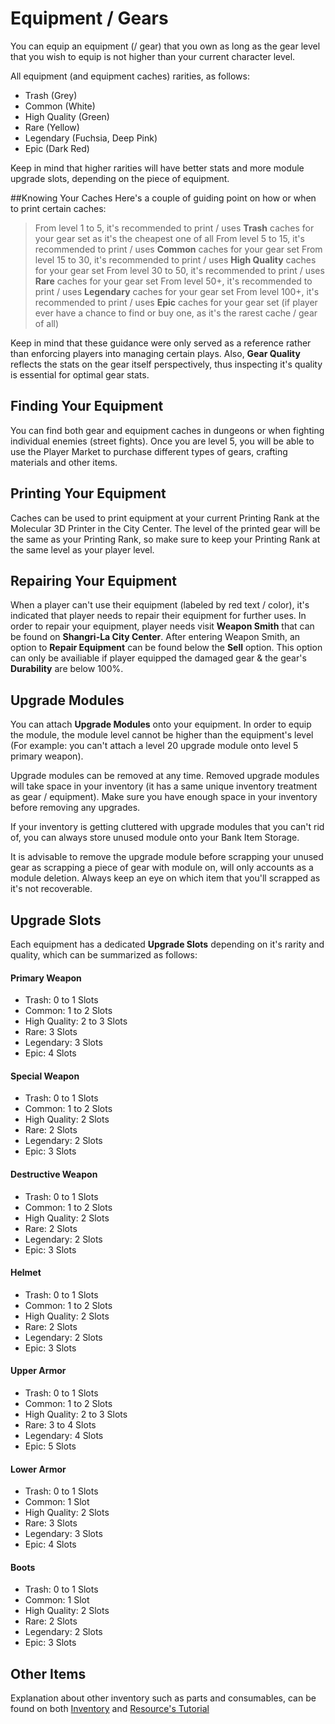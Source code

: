 # Equipment / Gears
You can equip an equipment (/ gear) that you own as long as the gear level that you wish to equip is not higher than your current character level.  

All equipment (and equipment caches) rarities, as follows:
- Trash (Grey)
- Common (White)
- High Quality (Green)
- Rare (Yellow)
- Legendary (Fuchsia, Deep Pink)
- Epic (Dark Red)

Keep in mind that higher rarities will have better stats and more module upgrade slots, depending on the piece of equipment.  

##Knowing Your Caches
Here's a couple of guiding point on how or when to print certain caches:
> From level 1 to 5, it's recommended to print / uses **Trash** caches for your gear set as it's the cheapest one of all
> From level 5 to 15, it's recommended to print / uses **Common** caches for your gear set
> From level 15 to 30, it's recommended to print / uses **High Quality** caches for your gear set
> From level 30 to 50, it's recommended to print / uses **Rare** caches for your gear set
> From level 50+, it's recommended to print / uses **Legendary** caches for your gear set
> From level 100+, it's recommended to print / uses **Epic** caches for your gear set (if player ever have a chance to find or buy one, as it's the rarest cache / gear of all)

Keep in mind that these guidance were only served as a reference rather than enforcing players into managing certain plays. Also, **Gear Quality** reflects the stats on the gear itself perspectively, thus inspecting it's quality is essential for optimal gear stats.

## Finding Your Equipment
You can find both gear and equipment caches in dungeons or when fighting individual enemies (street fights). Once you are level 5, you will be able to use the Player Market to purchase different types of gears, crafting materials and other items.

## Printing Your Equipment
Caches can be used to print equipment at your current Printing Rank at the Molecular 3D Printer in the City Center. The level of the printed gear will be the same as your Printing Rank, so make sure to keep your Printing Rank at the same level as your player level.

## Repairing Your Equipment
When a player can't use their equipment (labeled by red text / color), it's indicated that player needs to repair their equipment for further uses. In order to repair your equipment, player needs visit **Weapon Smith** that can be found on **Shangri-La City Center**. After entering Weapon Smith, an option to **Repair Equipment** can be found below the **Sell** option. This option can only be availiable if player equipped the damaged gear & the gear's **Durability** are below 100%.

## Upgrade Modules
You can attach **Upgrade Modules** onto your equipment. In order to equip the module, the module level cannot be higher than the equipment's level (For example: you can't attach a level 20 upgrade module onto level 5 primary weapon).  

Upgrade modules can be removed at any time. Removed upgrade modules will take space in your inventory (it has a same unique inventory treatment as gear / equipment). Make sure you have enough space in your inventory before removing any upgrades.  

If your inventory is getting cluttered with upgrade modules that you can't rid of, you can always store unused module onto your Bank Item Storage. 

It is advisable to remove the upgrade module before scrapping your unused gear as scrapping a piece of gear with module on, will only accounts as a module deletion. Always keep an eye on which item that you'll scrapped as it's not recoverable.  

## Upgrade Slots
Each equipment has a dedicated **Upgrade Slots** depending on it's rarity and quality, which can be summarized as follows:

#### Primary Weapon
 - Trash: 0 to 1 Slots
 - Common: 1 to 2 Slots
 - High Quality: 2 to 3 Slots
 - Rare: 3 Slots
 - Legendary: 3 Slots
 - Epic: 4 Slots

#### Special Weapon
 - Trash: 0 to 1 Slots
 - Common: 1 to 2 Slots
 - High Quality: 2 Slots
 - Rare: 2 Slots
 - Legendary: 2 Slots
 - Epic: 3 Slots

#### Destructive Weapon
 - Trash: 0 to 1 Slots
 - Common: 1 to 2 Slots
 - High Quality: 2 Slots
 - Rare: 2 Slots
 - Legendary: 2 Slots
 - Epic: 3 Slots

#### Helmet
 - Trash: 0 to 1 Slots
 - Common: 1 to 2 Slots
 - High Quality: 2 Slots
 - Rare: 2 Slots
 - Legendary: 2 Slots
 - Epic: 3 Slots

#### Upper Armor
 - Trash: 0 to 1 Slots
 - Common: 1 to 2 Slots
 - High Quality: 2 to 3 Slots
 - Rare: 3 to 4 Slots
 - Legendary: 4 Slots
 - Epic: 5 Slots

#### Lower Armor
 - Trash: 0 to 1 Slots
 - Common: 1 Slot
 - High Quality: 2 Slots
 - Rare: 3 Slots
 - Legendary: 3 Slots
 - Epic: 4 Slots

#### Boots
 - Trash: 0 to 1 Slots
 - Common: 1 Slot
 - High Quality: 2 Slots
 - Rare: 2 Slots
 - Legendary: 2 Slots
 - Epic: 3 Slots

## Other Items
Explanation about other inventory such as parts and consumables, can be found on both [Inventory](https://cybercodeonline.com/markdown?path=tutorial%2Finventory.md) and [Resource's Tutorial](https://cybercodeonline.com/markdown?path=tutorial%2Fresources.md)